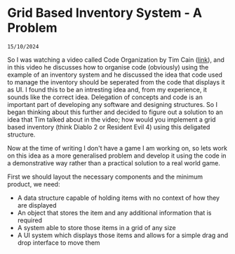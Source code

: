 # Grid Based Inventory System - A Problem
`15/10/2024`

So I was watching a video called Code Organization by Tim Cain ([link](https://www.youtube.com/watch?v=Zzo5JTY8zjg)), and in this video he discusses how to organise code (obviously) using the example of an inventory system and he discussed the idea that code used to manage the inventory should be seperated from the code that displays it as UI. I found this to be an intresting idea and, from my experience, it sounds like the correct idea. Delegation of concepts and code is an important part of developing any software and designing structures. So I began thinking about this further and decided to figure out a solution to an idea that Tim talked about in the video; how would you implement a grid based inventory (think Diablo 2 or Resident Evil 4) using this deligated structure. 

Now at the time of writing I don't have a game I am working on, so lets work on this idea as a more generalised problem and develop it using the code in a demonstrative way rather than a practical solution to a real world game.

First we should layout the necessary components and the minimum product, we need:
- A data structure capable of holding items with no context of how they are displayed
- An object that stores the item and any additional information that is required
- A system able to store those items in a grid of any size
- A UI system which displays those items and allows for a simple drag and drop interface to move them

